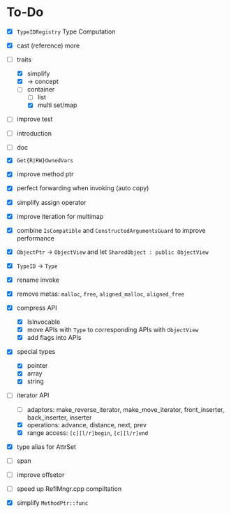 # To-Do

- [x] `TypeIDRegistry` Type Computation
- [x] cast (reference) more
- [ ] traits
  - [x] simplify
  - [x]  -> concept
  - [ ] container
    - [ ] list
    - [x] multi set/map
- [ ] improve test
- [ ] introduction
- [ ] doc
- [x] `Get{R|RW}OwnedVars` 
- [x] improve method ptr
- [x] perfect forwarding when invoking (auto copy)
- [x] simplify assign operator
- [x] improve iteration for multimap
- [x] combine `IsCompatible` and `ConstructedArgumentsGuard` to improve performance
- [x] `ObjectPtr` -> `ObjectView` and let `SharedObject : public ObjectView` 
- [x] `TypeID` -> `Type` 
- [x] rename invoke
- [x] remove metas: `malloc`, `free`, `aligned_malloc`, `aligned_free` 
- [x] compress API
  - [x] IsInvocable
  - [x] move APIs with `Type` to corresponding APIs with `ObjectView` 
  - [x] add flags into APIs
- [x] special types
  - [x] pointer
  - [x] array
  - [x] string
- [ ] iterator API
  - [ ] adaptors: make_reverse_iterator, make_move_iterator, front_inserter, back_inserter, inserter
  - [x] operations: advance, distance, next, prev
  - [x] range access: `[c][l/r]begin`, `[c][l/r]end` 
- [x] type alias for AttrSet
- [ ] span
- [ ] improve offsetor
- [ ] speed up ReflMngr.cpp compiltation
- [x] simplify `MethodPtr::func` 

